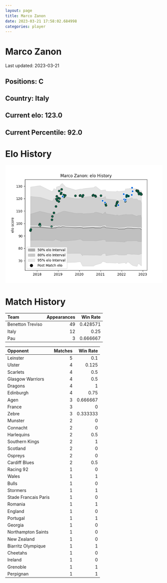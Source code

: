 ```yaml
---  
layout: page  
title: Marco Zanon  
date: 2023-03-21 17:58:02.684998  
categories: player  
---
```

# Marco Zanon


Last updated: 2023-03-21
## Positions: C

## Country: Italy

## Current elo: 123.0

## Current Percentile: 92.0

# Elo History


![elo history](history_MarcoZanon.png)
# Match History


| Team             |   Appearances |   Win Rate |
|:-----------------|--------------:|-----------:|
| Benetton Treviso |            49 |   0.428571 |
| Italy            |            12 |   0.25     |
| Pau              |             3 |   0.666667 |

| Opponent             |   Matches |   Win Rate |
|:---------------------|----------:|-----------:|
| Leinster             |         5 |   0.1      |
| Ulster               |         4 |   0.125    |
| Scarlets             |         4 |   0.5      |
| Glasgow Warriors     |         4 |   0.5      |
| Dragons              |         4 |   1        |
| Edinburgh            |         4 |   0.75     |
| Agen                 |         3 |   0.666667 |
| France               |         3 |   0        |
| Zebre                |         3 |   0.333333 |
| Munster              |         2 |   0        |
| Connacht             |         2 |   0        |
| Harlequins           |         2 |   0.5      |
| Southern Kings       |         2 |   1        |
| Scotland             |         2 |   0        |
| Ospreys              |         2 |   0        |
| Cardiff Blues        |         2 |   0.5      |
| Racing 92            |         1 |   0        |
| Wales                |         1 |   1        |
| Bulls                |         1 |   0        |
| Stormers             |         1 |   1        |
| Stade Francais Paris |         1 |   0        |
| Romania              |         1 |   1        |
| England              |         1 |   0        |
| Portugal             |         1 |   1        |
| Georgia              |         1 |   0        |
| Northampton Saints   |         1 |   0        |
| New Zealand          |         1 |   0        |
| Biarritz Olympique   |         1 |   1        |
| Cheetahs             |         1 |   0        |
| Ireland              |         1 |   0        |
| Grenoble             |         1 |   1        |
| Perpignan            |         1 |   1        |